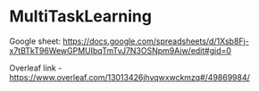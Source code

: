 # MultiTaskLearning
Google sheet:
https://docs.google.com/spreadsheets/d/1Xsb8Fj-x7tBTkT96WewGPMUIbqTmTvJ7N3OSNpm9Aiw/edit#gid=0


Overleaf link - https://www.overleaf.com/13013426jhvqwxwckmzq#/49869984/


 

